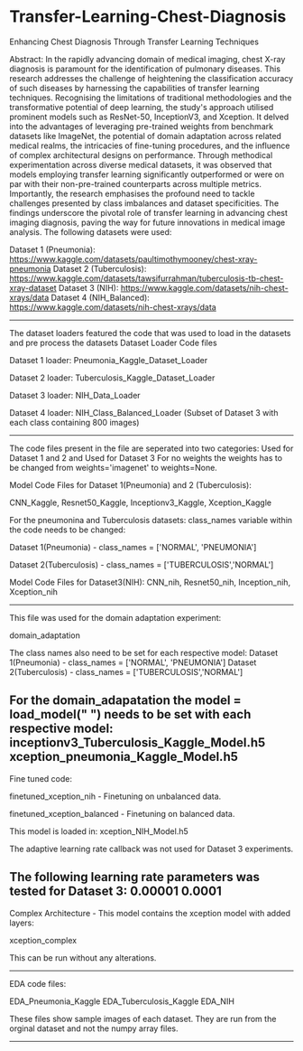 # Transfer-Learning-Chest-Diagnosis
Enhancing Chest Diagnosis Through Transfer Learning Techniques

Abstract: 
In the rapidly advancing domain of medical imaging, chest X-ray diagnosis is paramount for the identification of pulmonary diseases. This research addresses the challenge of heightening the classification accuracy of such diseases by harnessing the capabilities of transfer learning techniques. Recognising the limitations of traditional methodologies and the transformative potential of deep learning, the study's approach utilised prominent models such as ResNet-50, InceptionV3, and Xception. It delved into the advantages of leveraging pre-trained weights from benchmark datasets like ImageNet, the potential of domain adaptation across related medical realms, the intricacies of fine-tuning procedures, and the influence of complex architectural designs on performance. Through methodical experimentation across diverse medical datasets, it was observed that models employing transfer learning significantly outperformed or were on par with their non-pre-trained counterparts across multiple metrics. Importantly, the research emphasises the profound need to tackle challenges presented by class imbalances and dataset specificities. The findings underscore the pivotal role of transfer learning in advancing chest imaging diagnosis, paving the way for future innovations in medical image analysis.
The following datasets were used:

Dataset 1 (Pneumonia): https://www.kaggle.com/datasets/paultimothymooney/chest-xray-pneumonia 
Dataset 2 (Tuberculosis): https://www.kaggle.com/datasets/tawsifurrahman/tuberculosis-tb-chest-xray-dataset
Dataset 3 (NIH): https://www.kaggle.com/datasets/nih-chest-xrays/data
Dataset 4 (NIH_Balanced): https://www.kaggle.com/datasets/nih-chest-xrays/data
______________________________________________________________________________________________________________________
The dataset loaders featured the code that was used to load in the datasets and pre process the datasets
Dataset Loader Code files

Dataset 1 loader: Pneumonia_Kaggle_Dataset_Loader

Dataset 2 loader: Tuberculosis_Kaggle_Dataset_Loader

Dataset 3 loader: NIH_Data_Loader 

Dataset 4 loader: NIH_Class_Balanced_Loader (Subset of Dataset 3 with each class containing 800 images) 
______________________________________________________________________________________________________________________
The code files present in the file are seperated into two categories: Used for Dataset 1 and 2 and Used for Dataset 3 
For no weights the weights has to be changed from weights='imagenet' to weights=None. 

Model Code Files for Dataset 1(Pneumonia) and 2 (Tuberculosis): 

CNN_Kaggle, Resnet50_Kaggle, Inceptionv3_Kaggle, Xception_Kaggle 


For the pneumonina and Tuberculosis datasets: 
class_names variable within the code needs to be changed:

Dataset 1(Pneumonia) - class_names = ['NORMAL', 'PNEUMONIA']

Dataset 2(Tuberculosis) - class_names = ['TUBERCULOSIS','NORMAL']


Model Code Files for Dataset3(NIH): CNN_nih, Resnet50_nih, Inception_nih, Xception_nih

---------------------------------------------------------------------------------------------------------------------
This file was used for the domain adaptation experiment:

domain_adaptation

The class names also need to be set for each respective model:
Dataset 1(Pneumonia) - class_names = ['NORMAL', 'PNEUMONIA']
Dataset 2(Tuberculosis) - class_names = ['TUBERCULOSIS','NORMAL']

For the domain_adapatation the model = load_model(" ") needs to be set with each respective model:
inceptionv3_Tuberculosis_Kaggle_Model.h5
xception_pneumonia_Kaggle_Model.h5 
---------------------------------------------------------------------------------------------------------------------
Fine tuned code:

finetuned_xception_nih - Finetuning on unbalanced data. 

finetuned_xception_balanced - Finetuning on balanced data. 

This model is loaded in: 
xception_NIH_Model.h5 

The adaptive learning rate callback was not used for Dataset 3 experiments. 

The following learning rate parameters was tested for Dataset 3: 
0.00001
0.0001
---------------------------------------------------------------------------------------------------------------------

Complex Architecture - This model contains the xception model with added layers:

xception_complex 

This can be run without any alterations. 
______________________________________________________________________________________________________________________

EDA code files:

EDA_Pneumonia_Kaggle
EDA_Tuberculosis_Kaggle
EDA_NIH

These files show sample images of each dataset. They are run from the orginal dataset and not the numpy array files.
______________________________________________________________________________________________________________________

